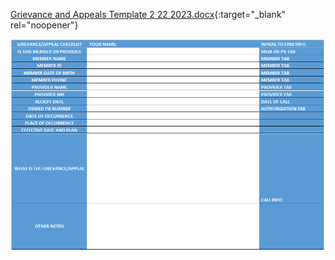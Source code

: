 [Grievance and Appeals Template 2 22 2023.docx](https://mygainwell-my.sharepoint.com.mcas.ms/:w:/g/personal/emily_reinhart_gainwelltechnologies_com/ETdSEVylOqpOsxGUOK1RIIsBnXpw_5HT_X2MXjdRDJ4AzA?e=3g9dME){:target="_blank" rel="noopener"}

![Alt text](G&A%20Checklist.png)
